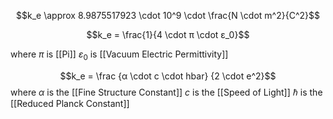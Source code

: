 
$$k_e \approx 8.9875517923 \cdot 10^9 \cdot \frac{N \cdot m^2}{C^2}$$

$$k_e = \frac{1}{4 \cdot π \cdot ε_0}$$

where
	$π$ is [[Pi]]
	$ε_0$ is [[Vacuum Electric Permittivity]]


$$k_e = \frac {α \cdot c \cdot hbar} {2 \cdot e^2}$$
where
	$α$ is the [[Fine Structure Constant]]
	$c$ is the [[Speed of Light]]
	$ℏ$ is the [[Reduced Planck Constant]]